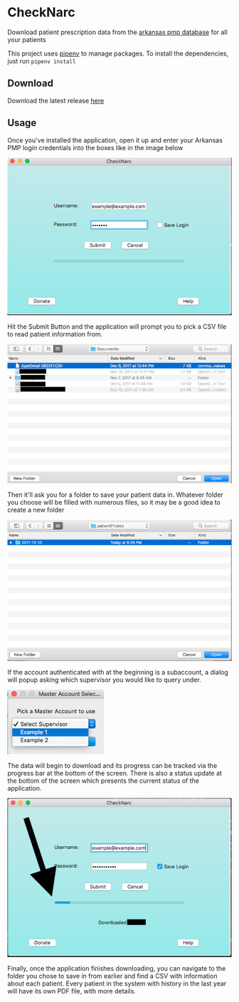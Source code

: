 # CheckNarc
Download patient prescription data from the [arkansas pmp database](https://arkansas.pmpaware.net) for all your patients

This project uses [pipenv](https://pipenv.readthedocs.io/en/latest/) to manage packages. To install the dependencies, just run `pipenv install`

## Download

Download the latest release [here](https://github.com/katzrkool/checkNarc/releases)

## Usage

Once you've installed the application, open it up and enter your Arkansas PMP login credentials into the boxes like in the image below

![Login Page](screenshots/login.png)

Hit the Submit Button and the application will prompt you to pick a CSV file to read patient information from.

![CSV Picker](screenshots/pickCSV.png)

Then it'll ask you for a folder to save your patient data in. Whatever folder you choose will be filled with numerous files, so it may be a good idea to create a new folder

![Folder Picker](screenshots/pickFolder.png)

If the account authenticated with at the beginning is a subaccount, a dialog will popup asking which supervisor you would like to query under. 

![Supervisor Picker](screenshots/pickSuper.png)

The data will begin to download and its progress can be tracked via the progress bar at the bottom of the screen. There is also a status update at the bottom of the screen which presents the current status of the application.

![Progress Bar](screenshots/progress.png)

Finally, once the application finishes downloading, you can navigate to the folder you chose to save in from earlier and find a CSV with information about each patient. Every patient in the system with history in the last year will have its own PDF file, with more details.